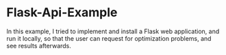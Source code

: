 # Flask-Api-Example

In this example, I tried to implement and install a Flask web application, and run it locally, so that the user can request for optimization problems, and see results afterwards.
